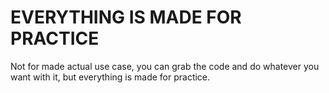 # EVERYTHING IS MADE FOR PRACTICE
Not for made actual use case, you can grab the code and do whatever you want with it, but everything is made for practice.